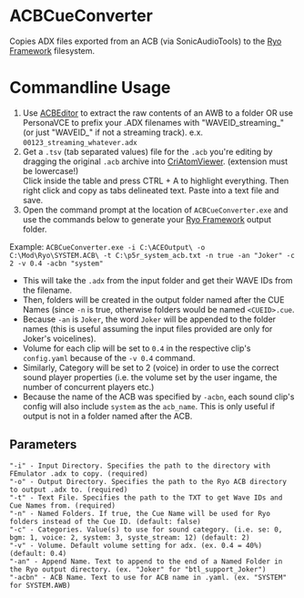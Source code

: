 # ACBCueConverter
Copies ADX files exported from an ACB (via SonicAudioTools) to the [Ryo Framework](https://gamebanana.com/mods/495507) filesystem.

# Commandline Usage
1. Use [ACBEditor](https://github.com/blueskythlikesclouds/SonicAudioTools/releases) to extract the raw contents of an AWB to a folder
   OR use PersonaVCE to prefix your .ADX filenames with "WAVEID_streaming_" (or just "WAVEID_" if not a streaming track). e.x. ``00123_streaming_whatever.adx``
2. Get a ``.tsv`` (tab separated values) file for the ``.acb`` you're editing by dragging the original ``.acb`` archive into [CriAtomViewer](https://game.criware.jp/products/adx-le/). (extension must be lowercase!)  
   Click inside the table and press CTRL + A to highlight everything. Then right click and copy as tabs delineated text. Paste into a text file and save.
3. Open the command prompt at the location of ``ACBCueConverter.exe`` and use the commands below to generate your [Ryo Framework](https://gamebanana.com/mods/495507) output folder.

Example:
``ACBCueConverter.exe -i C:\ACEOutput\ -o C:\Mod\Ryo\SYSTEM.ACB\ -t C:\p5r_system_acb.txt -n true -an "Joker" -c 2 -v 0.4 -acbn "system"``  
- This will take the ``.adx`` from the input folder and get their WAVE IDs from the filename.  
- Then, folders will be created in the output folder named after the CUE Names (since ``-n`` is true, otherwise folders would be named ``<CUEID>.cue``.
- Because ``-an`` is ``Joker``, the word ``Joker`` will be appended to the folder names (this is useful assuming the input files provided are only for Joker's voicelines).
- Volume for each clip will be set to ``0.4`` in the respective clip's ``config.yaml`` because of the ``-v 0.4`` command.
- Similarly, Category will be set to 2 (voice) in order to use the correct sound player properties (i.e. the volume set by the user ingame, the number of concurrent players etc.)
- Because the name of the ACB was specified by ``-acbn``, each sound clip's config will also include ``system`` as the ``acb_name``. This is only useful if output is not in a folder named after the ACB.

## Parameters
```
"-i" - Input Directory. Specifies the path to the directory with FEmulator .adx to copy. (required)
"-o" - Output Directory. Specifies the path to the Ryo ACB directory to output .adx to. (required)
"-t" - Text File. Specifies the path to the TXT to get Wave IDs and Cue Names from. (required)
"-n" - Named Folders. If true, the Cue Name will be used for Ryo folders instead of the Cue ID. (default: false)
"-c" - Categories. Value(s) to use for sound category. (i.e. se: 0, bgm: 1, voice: 2, system: 3, syste_stream: 12) (default: 2) 
"-v" - Volume. Default volume setting for adx. (ex. 0.4 = 40%) (default: 0.4)
"-an" - Append Name. Text to append to the end of a Named Folder in the Ryo output directory. (ex. "Joker" for "btl_support_Joker")
"-acbn" - ACB Name. Text to use for ACB name in .yaml. (ex. "SYSTEM" for SYSTEM.AWB)
```
